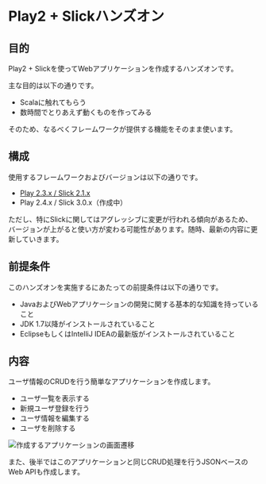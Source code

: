 # Play2 + Slickハンズオン

## 目的

Play2 + Slickを使ってWebアプリケーションを作成するハンズオンです。

主な目的は以下の通りです。

* Scalaに触れてもらう
* 数時間でとりあえず動くものを作ってみる

そのため、なるべくフレームワークが提供する機能をそのまま使います。

## 構成

使用するフレームワークおよびバージョンは以下の通りです。

* [Play 2.3.x / Slick 2.1.x](play2.3-slick2.1/markdown/README.md)
* Play 2.4.x / Slick 3.0.x（作成中）

ただし、特にSlickに関してはアグレッシブに変更が行われる傾向があるため、バージョンが上がると使い方が変わる可能性があります。随時、最新の内容に更新していきます。

## 前提条件

このハンズオンを実施するにあたっての前提条件は以下の通りです。

* JavaおよびWebアプリケーションの開発に関する基本的な知識を持っていること
* JDK 1.7以降がインストールされていること
* EclipseもしくはIntelliJ IDEAの最新版がインストールされていること

## 内容

ユーザ情報のCRUDを行う簡単なアプリケーションを作成します。

* ユーザ一覧を表示する
* 新規ユーザ登録を行う
* ユーザ情報を編集する
* ユーザを削除する

![作成するアプリケーションの画面遷移](https://github.com/bizreach/play2-hands-on/wiki/images/flow.png)

また、後半ではこのアプリケーションと同じCRUD処理を行うJSONベースのWeb APIも作成します。
